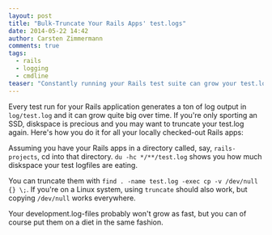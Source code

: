 ```yaml
---
layout: post
title: "Bulk-Truncate Your Rails Apps' test.logs"
date: 2014-05-22 14:42
author: Carsten Zimmermann
comments: true
tags:
  - rails
  - logging
  - cmdline
teaser: "Constantly running your Rails test suite can grow your test.log pretty fast. Here are two commands to keep their disk usage in check."
---
```


Every test run for your Rails application generates a ton of log output in `log/test.log` and it can
grow quite big over time. If you're only sporting an SSD, diskspace is precious and you may want
to truncate your test.log again. Here's how you do it for all your locally checked-out Rails apps:

Assuming you have your Rails apps in a directory called, say, `rails-projects`, cd into that directory.
`du -hc */**/test.log` shows you how much diskspace your test logfiles are eating.

You can truncate them with `find . -name test.log -exec cp -v /dev/null {} \;`. If you're on a Linux system,
using `truncate` should also work, but copying `/dev/null` works everywhere.

Your development.log-files probably won't grow as fast, but you can of course put them on a diet
in the same fashion.
